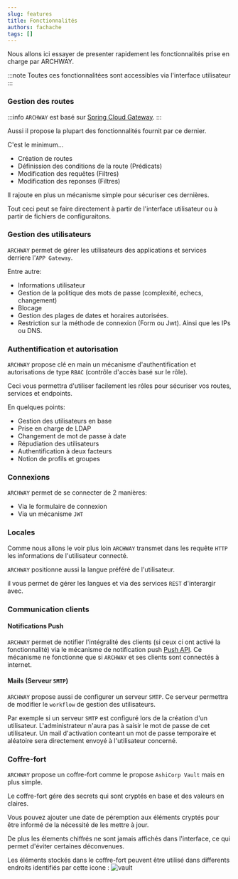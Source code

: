 ```yaml
---
slug: features
title: Fonctionnalités
authors: fachache
tags: []
---
```


Nous allons ici essayer de presenter rapidement les fonctionnalités prise en charge par ARCHWAY. 

:::note
Toutes ces fonctionnalitées sont accessibles via l'interface utilisateur
:::

### Gestion des routes

:::info
`ARCHWAY` est basé sur [Spring Cloud Gateway](https://spring.io/projects/spring-cloud-gateway/).
:::

Aussi il propose la plupart des fonctionnalités fournit par ce dernier.

C'est le minimum...

 - Création de routes
 - Définission des conditions de la route (Prédicats)
 - Modification des requêtes (Filtres)
 - Modification des reponses (Filtres)

Il rajoute en plus un mécanisme simple pour sécuriser ces dernières.

Tout ceci peut se faire directement à partir de l'interface utilisateur ou à partir de fichiers de configuraitons.

### Gestion des utilisateurs

`ARCHWAY` permet de gérer les utilisateurs des applications et services derriere l'`APP Gateway`.

Entre autre: 

 - Informations utilisateur
 - Gestion de la politique des mots de passe (complexité, echecs, changement)
 - Blocage
 - Gestion des plages de dates et horaires autorisées.
 - Restriction sur la méthode de connexion (Form ou Jwt). Ainsi que les IPs ou DNS. 

### Authentification et autorisation

`ARCHWAY` propose clé en main un mécanisme d'authentification et autorisations de type `RBAC` (contrôle d'accès basé sur le rôle).

Ceci vous permettra d'utiliser facilement les rôles pour sécuriser vos routes, services et endpoints.

En quelques points: 

 - Gestion des utilisateurs en base
 - Prise en charge de LDAP
 - Changement de mot de passe à date
 - Répudiation des utilisateurs
 - Authentification à deux facteurs
 - Notion de profils et groupes

### Connexions

`ARCHWAY` permet de se connecter de 2 manières:

 - Via le formulaire de connexion
 - Via un mécanisme `JWT`

### Locales

Comme nous allons le voir plus loin `ARCHWAY` transmet dans les requête `HTTP` les informations de l'utilisateur connecté.

`ARCHWAY` positionne aussi la langue préféré de l'utilisateur. 

il vous permet de gérer les langues et via des services `REST` d'interargir avec.

### Communication clients

#### Notifications Push

`ARCHWAY` permet de notifier l'intégralité des clients (si ceux ci ont activé la fonctionnalité) via le mécanisme de notification push [Push API](https://www.w3.org/TR/push-api/#introduction). Ce mécanisme ne fonctionne que si `ARCHWAY` et ses clients sont connectés à internet.

#### Mails (Serveur `SMTP`)

`ARCHWAY` propose aussi de configurer un serveur `SMTP`. Ce serveur permettra de modifier le `workflow` de gestion des utilisateurs.

Par exemple si un serveur `SMTP` est configuré lors de la création d'un utilisateur. L'administrateur n'aura pas à saisir le mot de passe de cet utilisateur. Un mail d'activation conteant un mot de passe temporaire et aléatoire sera directement envoyé à l'utilisateur concerné.

### Coffre-fort

`ARCHWAY` propose un coffre-fort comme le propose `AshiCorp Vault` mais en plus simple.

Le coffre-fort gére des secrets qui sont cryptés en base et des valeurs en claires.

Vous pouvez ajouter une date de péremption aux éléments cryptés pour être informé de la nécessité de les mettre à jour. 

De plus les élements chiffrés ne sont jamais affichés dans l'interface, ce qui permet d'éviter certaines déconvenues.

Les éléments stockés dans le coffre-fort peuvent être utilisé dans differents endroits identifiés par cette icone : ![vault](/img/vault.svg)


